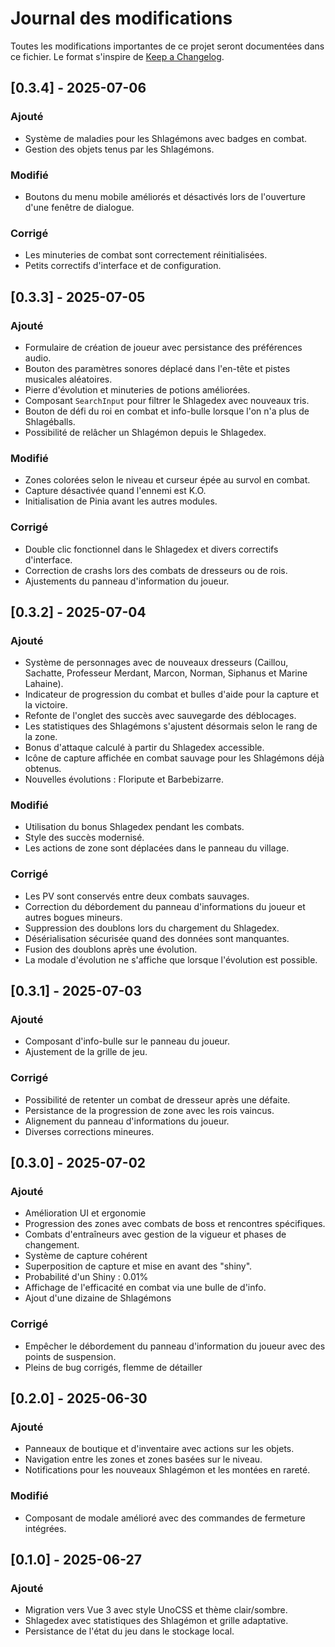 # Journal des modifications

Toutes les modifications importantes de ce projet seront documentées dans ce fichier.
Le format s'inspire de [Keep a Changelog](https://keepachangelog.com/fr/1.0.0/).

## [0.3.4] - 2025-07-06

### Ajouté

- Système de maladies pour les Shlagémons avec badges en combat.
- Gestion des objets tenus par les Shlagémons.

### Modifié

- Boutons du menu mobile améliorés et désactivés lors de l'ouverture d'une fenêtre de dialogue.

### Corrigé

- Les minuteries de combat sont correctement réinitialisées.
- Petits correctifs d'interface et de configuration.

## [0.3.3] - 2025-07-05

### Ajouté

- Formulaire de création de joueur avec persistance des préférences audio.
- Bouton des paramètres sonores déplacé dans l'en-tête et pistes musicales aléatoires.
- Pierre d'évolution et minuteries de potions améliorées.
- Composant `SearchInput` pour filtrer le Shlagedex avec nouveaux tris.
- Bouton de défi du roi en combat et info-bulle lorsque l'on n'a plus de Shlagéballs.
- Possibilité de relâcher un Shlagémon depuis le Shlagedex.

### Modifié

- Zones colorées selon le niveau et curseur épée au survol en combat.
- Capture désactivée quand l'ennemi est K.O.
- Initialisation de Pinia avant les autres modules.

### Corrigé

- Double clic fonctionnel dans le Shlagedex et divers correctifs d'interface.
- Correction de crashs lors des combats de dresseurs ou de rois.
- Ajustements du panneau d'information du joueur.

## [0.3.2] - 2025-07-04

### Ajouté

- Système de personnages avec de nouveaux dresseurs (Caillou, Sachatte, Professeur Merdant, Marcon, Norman, Siphanus et Marine Lahaine).
- Indicateur de progression du combat et bulles d'aide pour la capture et la victoire.
- Refonte de l'onglet des succès avec sauvegarde des déblocages.
- Les statistiques des Shlagémons s'ajustent désormais selon le rang de la zone.
- Bonus d'attaque calculé à partir du Shlagedex accessible.
- Icône de capture affichée en combat sauvage pour les Shlagémons déjà obtenus.
- Nouvelles évolutions : Floripute et Barbebizarre.

### Modifié

- Utilisation du bonus Shlagedex pendant les combats.
- Style des succès modernisé.
- Les actions de zone sont déplacées dans le panneau du village.

### Corrigé

- Les PV sont conservés entre deux combats sauvages.
- Correction du débordement du panneau d'informations du joueur et autres bogues mineurs.
- Suppression des doublons lors du chargement du Shlagedex.
- Désérialisation sécurisée quand des données sont manquantes.
- Fusion des doublons après une évolution.
- La modale d'évolution ne s'affiche que lorsque l'évolution est possible.

## [0.3.1] - 2025-07-03

### Ajouté

- Composant d'info-bulle sur le panneau du joueur.
- Ajustement de la grille de jeu.

### Corrigé

- Possibilité de retenter un combat de dresseur après une défaite.
- Persistance de la progression de zone avec les rois vaincus.
- Alignement du panneau d'informations du joueur.
- Diverses corrections mineures.

## [0.3.0] - 2025-07-02

### Ajouté

- Amélioration UI et ergonomie
- Progression des zones avec combats de boss et rencontres spécifiques.
- Combats d'entraîneurs avec gestion de la vigueur et phases de changement.
- Système de capture cohérent
- Superposition de capture et mise en avant des "shiny".
- Probabilité d'un Shiny : 0.01%
- Affichage de l'efficacité en combat via une bulle de d'info.
- Ajout d'une dizaine de Shlagémons

### Corrigé

- Empêcher le débordement du panneau d'information du joueur avec des points de suspension.
- Pleins de bug corrigés, flemme de détailler

## [0.2.0] - 2025-06-30

### Ajouté

- Panneaux de boutique et d'inventaire avec actions sur les objets.
- Navigation entre les zones et zones basées sur le niveau.
- Notifications pour les nouveaux Shlagémon et les montées en rareté.

### Modifié

- Composant de modale amélioré avec des commandes de fermeture intégrées.

## [0.1.0] - 2025-06-27

### Ajouté

- Migration vers Vue 3 avec style UnoCSS et thème clair/sombre.
- Shlagedex avec statistiques des Shlagémon et grille adaptative.
- Persistance de l'état du jeu dans le stockage local.
